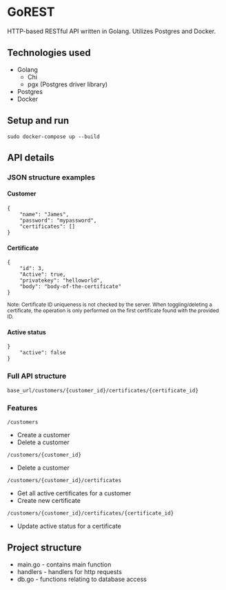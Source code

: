 # GoREST
HTTP-based RESTful API written in Golang. Utilizes Postgres and Docker.

## Technologies used
* Golang
    * Chi
    * pgx (Postgres driver library)
* Postgres
* Docker

## Setup and run
```
sudo docker-compose up --build
```

## API details
### JSON structure examples
#### Customer
```
{
    "name": "James",
    "password": "mypassword",
    "certificates": []
}

```
#### Certificate
```
{
    "id": 3,
    "Active": true,
    "privatekey": "helloworld",
    "body": "body-of-the-certificate"
}
```
<sup>Note: Certificate ID uniqueness is not checked by the server. When toggling/deleting a certificate, the operation is only performed on the first certificate found with the provided ID.</sup>
#### Active status
```
}
    "active": false
}
```

### Full API structure

```base_url/customers/{customer_id}/certificates/{certificate_id}```

### Features

```/customers```

* Create a customer
* Delete a customer

```/customers/{customer_id}```
* Delete a customer

```/customers/{customer_id}/certificates```
* Get all active certificates for a customer
* Create new certificate

```/customers/{customer_id}/certificates/{certificate_id}```
* Update active status for a certificate

## Project structure
* main.go - contains main function
* handlers - handlers for http requests
* db.go - functions relating to database access